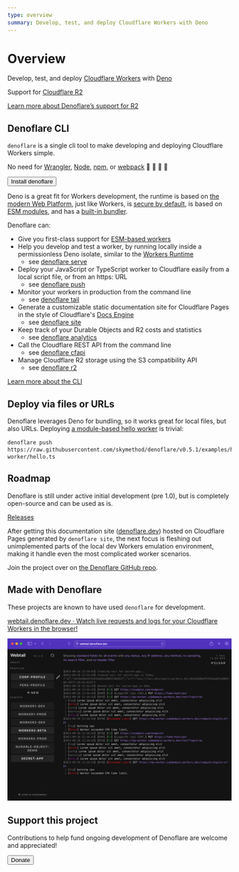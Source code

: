 ```yaml
---
type: overview
summary: Develop, test, and deploy Cloudflare Workers with Deno
---
```


# Overview
Develop, test, and deploy [Cloudflare Workers](https://workers.cloudflare.com) with [Deno](https://deno.land)

<Aside header="New in v0.5.0">

Support for [Cloudflare R2](https://developers.cloudflare.com/r2/)

[Learn more about Denoflare’s support for R2](/r2)

</Aside>

## Denoflare CLI
`denoflare` is a single cli tool to make developing and deploying Cloudflare Workers simple.

No need for [Wrangler](https://developers.cloudflare.com/workers/cli-wrangler), [Node](https://nodejs.org/en/), [npm](https://www.npmjs.com/), or [webpack](https://webpack.js.org/) 🤯 🤯 🤯 🤯

<Button type="primary" href="/cli">Install denoflare</Button>

Deno is a great fit for Workers development, the runtime is based on [the modern Web Platform](https://deno.land/manual@v1.22.0/runtime/web_platform_apis), just like Workers, is [secure by default](https://deno.land/manual@v1.22.0/getting_started/permissions), is based on [ESM modules](https://deno.land/manual@v1.22.0/linking_to_external_code), and has a [built-in bundler](https://deno.land/manual@v1.22.0/tools/bundler).

Denoflare can:
 - Give you first-class support for [ESM-based workers](https://developers.cloudflare.com/workers/learning/using-durable-objects#instantiating-and-communicating-with-a-durable-object)
 - Help you develop and test a worker, by running locally inside a permissionless Deno isolate, similar to the [Workers Runtime](https://developers.cloudflare.com/workers/runtime-apis)
   - see [denoflare serve](/cli/serve)
 - Deploy your JavaScript or TypeScript worker to Cloudflare easily from a local script file, or from an https: URL
   - see [denoflare push](/cli/push)
 - Monitor your workers in production from the command line
   - see [denoflare tail](/cli/tail)
 - Generate a customizable static documentation site for Cloudflare Pages in the style of Cloudflare's [Docs Engine](https://developers.cloudflare.com/docs-engine/)
   - see [denoflare site](/cli/site)
 - Keep track of your Durable Objects and R2 costs and statistics
   - see [denoflare analytics](/cli/analytics)
 - Call the Cloudflare REST API from the command line
   - see [denoflare cfapi](/cli/cfapi)
 - Manage Cloudflare R2 storage using the S3 compatibility API
   - see [denoflare r2](/cli/r2)

[Learn more about the CLI](/cli)

## Deploy via files or URLs
Denoflare leverages Deno for bundling, so it works great for local files, but also URLs.  Deploying [a module-based hello worker](https://github.com/skymethod/denoflare/blob/v0.5.1/examples/hello-worker/hello.ts) is trivial:
```
denoflare push https://raw.githubusercontent.com/skymethod/denoflare/v0.5.1/examples/hello-worker/hello.ts
```

## Roadmap
Denoflare is still under active initial development (pre 1.0), but is completely open-source and can be used as is.

[Releases](https://github.com/skymethod/denoflare/releases)

After getting this documentation site ([denoflare.dev](https://denoflare.dev)) hosted on Cloudflare Pages generated by `denoflare site`, the next focus is fleshing out unimplemented parts of the local dev Workers emulation environment, making it handle even the most complicated worker scenarios.

Join the project over on [the Denoflare GitHub repo](https://github.com/skymethod/denoflare).

## Made with Denoflare
These projects are known to have used `denoflare` for development.

[webtail.denoflare.dev · Watch live requests and logs for your Cloudflare Workers in the browser!](https://webtail.denoflare.dev)

<img src="/images/webtail.png" class="large-img" style="margin: auto">

## Support this project
Contributions to help fund ongoing development of Denoflare are welcome and appreciated!

<Button type="primary" href="https://buy.stripe.com/6oE7v22Q74nvakwaEE">Donate</Button>
